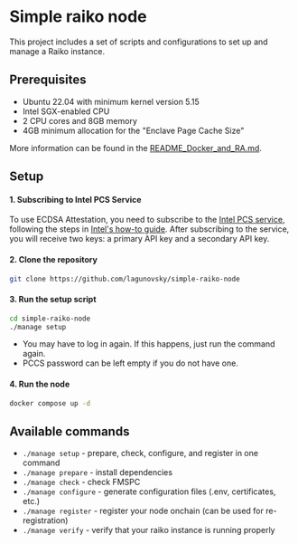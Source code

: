 # Simple raiko node

This project includes a set of scripts and configurations to set up and manage a Raiko instance.

## Prerequisites

- Ubuntu 22.04 with minimum kernel version 5.15
- Intel SGX-enabled CPU
- 2 CPU cores and 8GB memory
- 4GB minimum allocation for the "Enclave Page Cache Size"

More information can be found in the [README_Docker_and_RA.md][readme-docker-and-ra].

[readme-docker-and-ra]: https://github.com/taikoxyz/raiko/blob/taiko/alpha-7/README_Docker_and_RA.md

## Setup

#### 1. Subscribing to Intel PCS Service

To use ECDSA Attestation, you need to subscribe to the [Intel PCS service][intel-pcs-service], following the steps
in [Intel's how-to guide][intel-dcap-install-howto]. After subscribing to the service, you will receive two keys: a primary API key and a secondary API key.

[intel-dcap-install-howto]: https://www.intel.com/content/www/us/en/developer/articles/guide/intel-software-guard-extensions-data-center-attestation-primitives-quick-install-guide.html

[intel-pcs-service]: https://api.portal.trustedservices.intel.com/products#product=liv-intel-software-guard-extensions-provisioning-certification-service

#### 2. Clone the repository

```bash
git clone https://github.com/lagunovsky/simple-raiko-node
```

#### 3. Run the setup script

```bash
cd simple-raiko-node
./manage setup
```

- You may have to log in again. If this happens, just run the command again.
- PCCS password can be left empty if you do not have one.

#### 4. Run the node

```bash
docker compose up -d
```

## Available commands

- `./manage setup`     - prepare, check, configure, and register in one command
- `./manage prepare`   - install dependencies
- `./manage check`     - check FMSPC
- `./manage configure` - generate configuration files (.env, certificates, etc.)
- `./manage register`  - register your node onchain (can be used for re-registration)
- `./manage verify`    - verify that your raiko instance is running properly
